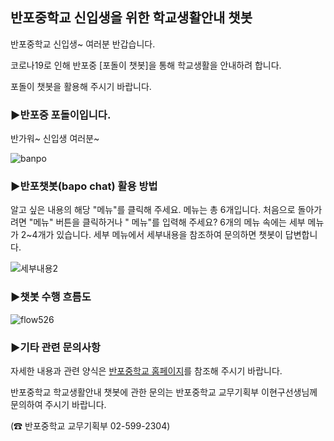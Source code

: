 ## 반포중학교 신입생을 위한 학교생활안내 챗봇

반포중학교 신입생~ 여러분 반갑습니다. 


코로나19로 인해 반포중 [포돌이 챗봇]을 통해 학교생활을 안내하려 합니다.


포돌이 챗봇을 활용해 주시기 바랍니다.

### ▶반포중 포돌이입니다. 


반가워~ 신입생 여러분~


![banpo](https://user-images.githubusercontent.com/16274293/117557415-9759af00-b0ad-11eb-95f2-ebb501de428c.png)


### ▶반포챗봇(bapo chat) 활용 방법 
알고 싶은 내용의 해당 "메뉴"를 클릭해 주세요. 메뉴는 총 6개입니다. 
처음으로 돌아가려면 "메뉴" 버튼을 클릭하거나 " 메뉴"를 입력해 주세요?
6개의 메뉴 속에는 세부 메뉴가 2~4개가 있습니다. 세부 메뉴에서 세부내용을 참조하여 문의하면 챗봇이 답변합니다. 

![세부내용2](https://user-images.githubusercontent.com/16274293/121811293-e98a8300-cc9e-11eb-8455-59fe9af010d8.PNG)


### ▶챗봇 수행 흐름도


![flow526](https://user-images.githubusercontent.com/16274293/119377758-74a7d700-bcf8-11eb-8d97-fb8aba69f956.png)




### ▶기타 관련 문의사항
자세한 내용과 관련 양식은 [반포중학교 홈페이지](http://banpo.sen.ms.kr)를 참조해 주시기 바랍니다.

반포중학교 학교생활안내 챗봇에 관한 문의는 반포중학교 교무기획부 이현구선생님께 문의하여 주시기 바랍니다.

(☎ 반포중학교 교무기획부 02-599-2304)


